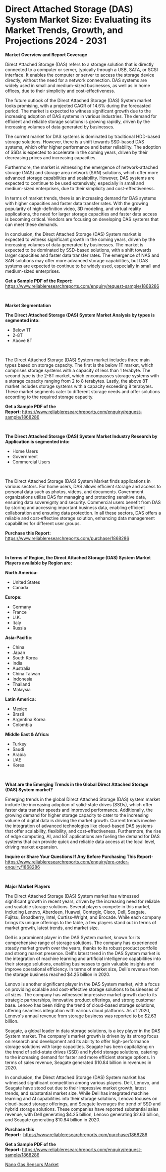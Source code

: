 <p><h1>Direct Attached Storage (DAS) System Market Size: Evaluating its Market Trends, Growth, and Projections 2024 - 2031</h1></p><p><strong>Market Overview and Report Coverage</strong></p>
<p><p>Direct Attached Storage (DAS) refers to a storage solution that is directly connected to a computer or server, typically through a USB, SATA, or SCSI interface. It enables the computer or server to access the storage device directly, without the need for a network connection. DAS systems are widely used in small and medium-sized businesses, as well as in home offices, due to their simplicity and cost-effectiveness.</p><p>The future outlook of the Direct Attached Storage (DAS) System market looks promising, with a projected CAGR of 14.6% during the forecasted period. The market is expected to witness significant growth due to the increasing adoption of DAS systems in various industries. The demand for efficient and reliable storage solutions is growing rapidly, driven by the increasing volumes of data generated by businesses.</p><p>The current market for DAS systems is dominated by traditional HDD-based storage solutions. However, there is a shift towards SSD-based DAS systems, which offer higher performance and better reliability. The adoption of SSDs is expected to accelerate in the coming years, driven by their decreasing prices and increasing capacities.</p><p>Furthermore, the market is witnessing the emergence of network-attached storage (NAS) and storage area network (SAN) solutions, which offer more advanced storage capabilities and scalability. However, DAS systems are expected to continue to be used extensively, especially in small and medium-sized enterprises, due to their simplicity and cost-effectiveness.</p><p>In terms of market trends, there is an increasing demand for DAS systems with higher capacities and faster data transfer rates. With the growing popularity of high-definition video, 3D modeling, and virtual reality applications, the need for larger storage capacities and faster data access is becoming critical. Vendors are focusing on developing DAS systems that can meet these demands.</p><p>In conclusion, the Direct Attached Storage (DAS) System market is expected to witness significant growth in the coming years, driven by the increasing volumes of data generated by businesses. The market is expected to be dominated by SSD-based solutions, with a shift towards larger capacities and faster data transfer rates. The emergence of NAS and SAN solutions may offer more advanced storage capabilities, but DAS systems are expected to continue to be widely used, especially in small and medium-sized enterprises.</p></p>
<p><strong>Get a Sample PDF of the Report:</strong> <a href="https://www.reliableresearchreports.com/enquiry/request-sample/1868286">https://www.reliableresearchreports.com/enquiry/request-sample/1868286</a></p>
<p>&nbsp;</p>
<p><strong>Market Segmentation</strong></p>
<p><strong>The Direct Attached Storage (DAS) System Market Analysis by types is segmented into:</strong></p>
<p><ul><li>Below 1T</li><li>2-8T</li><li>Above 8T</li></ul></p>
<p>&nbsp;</p>
<p><p>The Direct Attached Storage (DAS) System market includes three main types based on storage capacity. The first is the below 1T market, which comprises storage systems with a capacity of less than 1 terabyte. The second type is the 2-8T market, which encompasses storage systems with a storage capacity ranging from 2 to 8 terabytes. Lastly, the above 8T market includes storage systems with a capacity exceeding 8 terabytes. These market segments cater to different storage needs and offer solutions according to the required storage capacity.</p></p>
<p><strong>Get a Sample PDF of the Report:</strong>&nbsp;<a href="https://www.reliableresearchreports.com/enquiry/request-sample/1868286">https://www.reliableresearchreports.com/enquiry/request-sample/1868286</a></p>
<p>&nbsp;</p>
<p><strong>The Direct Attached Storage (DAS) System Market Industry Research by Application is segmented into:</strong></p>
<p><ul><li>Home Users</li><li>Government</li><li>Commercial Users</li></ul></p>
<p>&nbsp;</p>
<p><p>The Direct Attached Storage (DAS) System Market finds applications in various sectors. For home users, DAS allows efficient storage and access to personal data such as photos, videos, and documents. Government organizations utilize DAS for managing and protecting sensitive data, ensuring data sovereignty and security. Commercial users benefit from DAS by storing and accessing important business data, enabling efficient collaboration and ensuring data protection. In all these sectors, DAS offers a reliable and cost-effective storage solution, enhancing data management capabilities for different user groups.</p></p>
<p><strong>Purchase this Report:</strong>&nbsp; <a href="https://www.reliableresearchreports.com/purchase/1868286">https://www.reliableresearchreports.com/purchase/1868286</a></p>
<p>&nbsp;</p>
<p><strong>In terms of Region, the Direct Attached Storage (DAS) System Market Players available by Region are:</strong></p>
<p>
    <p> <strong> North America: </strong>
        <ul>
            <li>United States</li>
            <li>Canada</li>
        </ul>
        </p> 
    <p> <strong> Europe: </strong>
        <ul>
            <li>Germany</li>
            <li>France</li>
            <li>U.K.</li>
            <li>Italy</li>
            <li>Russia</li>
        </ul>
        </p> 
    <p> <strong> Asia-Pacific: </strong>
        <ul>
            <li>China</li>
            <li>Japan</li>
            <li>South Korea</li>
            <li>India</li>
            <li>Australia</li>
            <li>China Taiwan</li>
            <li>Indonesia</li>
            <li>Thailand</li>
            <li>Malaysia</li>
        </ul>
        </p> 
    <p> <strong> Latin America: </strong>
        <ul>
            <li>Mexico</li>
            <li>Brazil</li>
            <li>Argentina Korea</li>
            <li>Colombia</li>
        </ul>
        </p> 
    <p> <strong> Middle East & Africa: </strong>
        <ul>
            <li>Turkey</li>
            <li>Saudi</li>
            <li>Arabia</li>
            <li>UAE</li>
            <li>Korea</li>
        </ul>
    </p>
    </p>
<p>&nbsp;</p>
<p><strong>What are the Emerging Trends in the Global Direct Attached Storage (DAS) System market?</strong></p>
<p><p>Emerging trends in the global Direct Attached Storage (DAS) system market include the increasing adoption of solid-state drives (SSDs), which offer faster data transfer speeds and improved performance. Additionally, the growing demand for higher storage capacity to cater to the increasing volume of digital data is driving the market growth. Current trends involve the integration of advanced technologies like cloud-based DAS systems that offer scalability, flexibility, and cost-effectiveness. Furthermore, the rise of edge computing, AI, and IoT applications are fueling the demand for DAS systems that can provide quick and reliable data access at the local level, driving market expansion.</p></p>
<p><strong>Inquire or Share Your Questions If Any Before Purchasing This Report</strong>- <a href="https://www.reliableresearchreports.com/enquiry/pre-order-enquiry/1868286">https://www.reliableresearchreports.com/enquiry/pre-order-enquiry/1868286</a></p>
<p>&nbsp;</p>
<p><strong>Major Market Players</strong></p>
<p><p>The Direct Attached Storage (DAS) System market has witnessed significant growth in recent years, driven by the increasing need for reliable and scalable storage solutions. Several players compete in this market, including Lenovo, Aberdeen, Huawei, Contegix, Cisco, Dell, Seagate, Fujitsu, Broadberry, Intel, Curtiss-Wright, and Brocade. While each company brings its unique offerings to the table, a few players stand out in terms of market growth, latest trends, and market size.</p><p>Dell is a prominent player in the DAS System market, known for its comprehensive range of storage solutions. The company has experienced steady market growth over the years, thanks to its robust product portfolio and strong market presence. Dell's latest trend in the DAS System market is the integration of machine learning and artificial intelligence capabilities into their storage solutions, enabling businesses to gain valuable insights and improve operational efficiency. In terms of market size, Dell's revenue from the storage business reached $4.25 billion in 2020.</p><p>Lenovo is another significant player in the DAS System market, with a focus on providing scalable and cost-effective storage solutions to businesses of all sizes. The company has witnessed impressive market growth due to its strategic partnerships, innovative product offerings, and strong customer base. Lenovo has been riding the trend of cloud-based storage solutions, offering seamless integration with various cloud platforms. As of 2020, Lenovo's annual revenue from storage business was reported to be $2.63 billion.</p><p>Seagate, a global leader in data storage solutions, is a key player in the DAS System market. The company's market growth is driven by its strong focus on research and development and its ability to offer high-performance storage solutions with large capacities. Seagate has been capitalizing on the trend of solid-state drives (SSD) and hybrid storage solutions, catering to the increasing demand for faster and more efficient storage options. In terms of sales revenue, Seagate generated $10.84 billion in revenues in 2020.</p><p>In conclusion, the Direct Attached Storage (DAS) System market has witnessed significant competition among various players. Dell, Lenovo, and Seagate have stood out due to their impressive market growth, latest trends, and substantial market size. While Dell has integrated machine learning and AI capabilities into their storage solutions, Lenovo focuses on cloud-based storage offerings, and Seagate leverages the trend of SSD and hybrid storage solutions. These companies have reported substantial sales revenue, with Dell generating $4.25 billion, Lenovo generating $2.63 billion, and Seagate generating $10.84 billion in 2020.</p></p>
<p><strong>Purchase this Report:</strong>&nbsp;&nbsp;<a href="https://www.reliableresearchreports.com/purchase/1868286">https://www.reliableresearchreports.com/purchase/1868286</a></p>
<p></p>
<p><strong>Get a Sample PDF of the Report:</strong>&nbsp;<a href="https://www.reliableresearchreports.com/enquiry/request-sample/1868286">https://www.reliableresearchreports.com/enquiry/request-sample/1868286</a></p>
<p><p><a href="https://github.com/jhcraigie/Market-Research-Report-List-1/blob/main/nano-gas-sensors-market.md">Nano Gas Sensors Market</a></p></p>